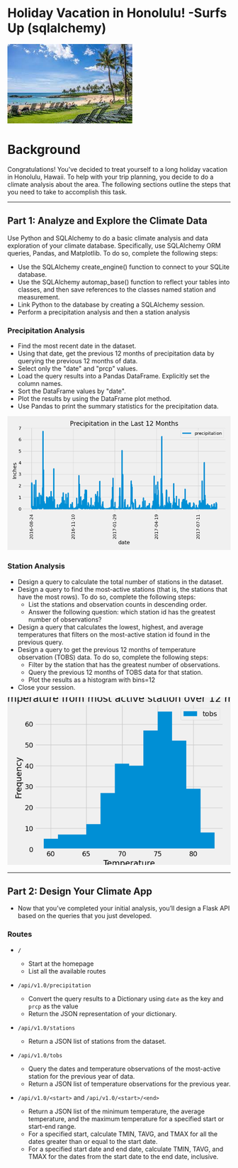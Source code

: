 
# Holiday Vacation in Honolulu! -Surfs Up (sqlalchemy)

![pic of beach](surfsup/images/honolulu.jpg)

# Background
Congratulations! You've decided to treat yourself to a long holiday vacation in Honolulu, Hawaii. 
To help with your trip planning, you decide to do a climate analysis about the area. The following 
sections outline the steps that you need to take to accomplish this task.

---
## Part 1: Analyze and Explore the Climate Data
Use Python and SQLAlchemy to do a basic climate analysis and data exploration of your climate database. 
Specifically, use SQLAlchemy ORM queries, Pandas, and Matplotlib. To do so, complete the following steps:

-  Use the SQLAlchemy create_engine() function to connect to your SQLite database.
-  Use the SQLAlchemy automap_base() function to reflect your tables into classes, and then 
    save references to the classes named station and measurement.
-  Link Python to the database by creating a SQLAlchemy session.
-  Perform a precipitation analysis and then a station analysis

###  Precipitation Analysis
-  Find the most recent date in the dataset.
-  Using that date, get the previous 12 months of precipitation data by querying the previous 12 months of data.
-  Select only the "date" and "prcp" values.
-  Load the query results into a Pandas DataFrame. Explicitly set the column names.
-  Sort the DataFrame values by "date".
-  Plot the results by using the DataFrame plot method.
-  Use Pandas to print the summary statistics for the precipitation data.

![plotof precipitation](surfsup/images/precipitation.png)

###  Station Analysis
-  Design a query to calculate the total number of stations in the dataset.
-  Design a query to find the most-active stations (that is, the stations that have the most rows). To do so, 
    complete the following steps:
    *  List the stations and observation counts in descending order.
    *  Answer the following question: which station id has the greatest number of observations?
-  Design a query that calculates the lowest, highest, and average temperatures that filters on the most-active 
    station id found in the previous query.
-  Design a query to get the previous 12 months of temperature observation (TOBS) data. To do so, complete the following steps:
    *  Filter by the station that has the greatest number of observations.
    *  Query the previous 12 months of TOBS data for that station.
    *  Plot the results as a histogram with bins=12
-  Close your session.

![tob histogram](surfsup/images/tobs_histogram.png) 

 ---
 
## Part 2: Design Your Climate App
-  Now that you’ve completed your initial analysis, you’ll design a Flask API based on the 
    queries that you just developed. 
### Routes
-  `/`
    *  Start at the homepage
    *  List all the available routes
    
-  `/api/v1.0/precipitation`
    *  Convert the query results to a Dictionary using `date` as the key and `prcp` as the value
    *  Return the JSON representation of your dictionary.

-  `/api/v1.0/stations`
    *  Return a JSON list of stations from the dataset.

-  `/api/v1.0/tobs`
    *  Query the dates and temperature observations of the most-active station for the previous year of data.
    *  Return a JSON list of temperature observations for the previous year.
    
-   `/api/v1.0/<start>` and `/api/v1.0/<start>/<end>`
    *  Return a JSON list of the minimum temperature, the average temperature, and the maximum temperature 
        for a specified start or start-end range.
    *  For a specified start, calculate TMIN, TAVG, and TMAX for all the dates greater than or equal to the start date.
    *  For a specified start date and end date, calculate TMIN, TAVG, and TMAX for the dates
         from the start date to the end date, inclusive.
